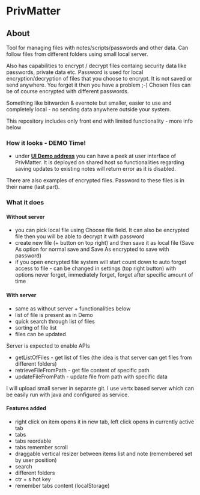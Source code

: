 # PrivMatter

## About

Tool for managing files with notes/scripts/passwords and other data. Can follow files from different folders using small local server.

Also has capabilities to encrypt / decrypt files containg security data like passwords, private data etc.
Password is used for local encryption/decryption of files that you choose to encrypt. 
It is not saved or send anywhere. You forget it then you have a problem ;-)
Chosen files can be of course encrypted with different passwords.

Something like bitwarden & evernote but smaller, easier to use and completely local - no sending data anywhere outside your system.

This repository includes only front end with limited functionality - more info below

### How it looks - DEMO Time!

- under **<a href="https://cultrides.com/test/Github/PrivMatter/" target="_blank">UI Demo address</a>** you can have a peek at user interface of PrivMatter. It is deployed on shared host so functionalities regarding saving updates to existing notes will return error as it is disabled.

There are also examples of encrypted files. Password to these files is in their name (last part).

### What it does

#### Without server

- you can pick local file using Choose file field. It can also be encrypted file then you will be able to decrypt it with password
- create new file (+ button on top right) and then save it as local file (Save As option for normal save and Save As encrypted to save with password)
- if you open encrypted file system will start count down to auto forget access to file - can be changed in settings (top right button) with options never forget, immediately forget, forget after specific amount of time

#### With server

- same as without server + functionalities below
- list of file is present as in Demo
- quick search through list of files
- sorting of file list
- files can be updated

Server is expected to enable APIs 
- getListOfFiles - get list of files (the idea is that server can get files from different folders)
- retrieveFileFromPath - get file content of specific path
- updateFileFromPath - update file from path with specific data

I will upload small server in separate git. I use vertx based server which can be easily run with java and configured as service.

#### Features added

- right click on item opens it in new tab, left click opens in currently active tab
- tabs
- tabs reordable
- tabs remember scroll
- draggable vertical resizer between items list and note (remembered set by user position)
- search
- different folders 
- ctr + s hot key
- remember tabs content (localStorage)